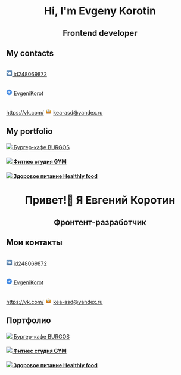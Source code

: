 <h1 align="center">Hi, I'm Evgeny Korotin </h1>
<h2 align="center">Frontend developer </h2>

## My contacts
######
<a href="https://vk.com/id248069872" target="_blank"><img src="https://github.com/keaasd/kea/blob/main/images/Vk-icon.png" height="16"/>    id248069872</a> 
######
<a href="https://t.me/@EvgeniKorot" target="_blank"><img src="https://github.com/keaasd/kea/blob/main/images/telegram.png" height="16"/>    EvgeniKorot
######
https://vk.com/
<img src="https://github.com/keaasd/kea/blob/main/images/email.png" height="16"/>   kea-asd@yandex.ru

## My portfolio
####
<a href="https://keaasd.github.io/Module01-Burger/menu.html" target="_blank"><img src="https://github.com/keaasd/kea/blob/main/images/burgers.ico" height="16"/>    Бургер-кафе BURGOS</a> 
#### <a href="https://keaasd.github.io/Module01-Gym/index.html" target="_blank"><img src="https://github.com/keaasd/kea/blob/main/images/gym.ico" width="16"/>   Фитнес студия GYM </a> 
#### <a href="https://keaasd.github.io/module02-Shop/dist/" target="_blank"><img src="https://github.com/keaasd/kea/blob/main/images/healthly-food.ico" height="16"/>    Здоровое питание Healthly food</a> 
####

# 
<h1 align="center">Привет!👋 Я Евгений Коротин</h1>
<h2 align="center">Фронтент-разработчик</h2>

## Мои контакты
######
<a href="https://vk.com/id248069872" target="_blank"><img src="https://github.com/keaasd/kea/blob/main/images/Vk-icon.png" height="16"/>    id248069872</a> 
######
<a href="https://t.me/@EvgeniKorot" target="_blank"><img src="https://github.com/keaasd/kea/blob/main/images/telegram.png" height="16"/>    EvgeniKorot
######
https://vk.com/
<img src="https://github.com/keaasd/kea/blob/main/images/email.png" height="16"/>   kea-asd@yandex.ru

## Портфолио
####
<a href="https://keaasd.github.io/Module01-Burger/menu.html" target="_blank"><img src="https://github.com/keaasd/kea/blob/main/images/burgers.ico" height="16"/>    Бургер-кафе BURGOS</a> 
#### <a href="https://keaasd.github.io/Module01-Gym/index.html" target="_blank"><img src="https://github.com/keaasd/kea/blob/main/images/gym.ico" width="16"/>   Фитнес студия GYM </a> 
#### <a href="https://keaasd.github.io/module02-Shop/dist/" target="_blank"><img src="https://github.com/keaasd/kea/blob/main/images/healthly-food.ico" height="16"/>    Здоровое питание Healthly food</a> 
####
<!--   https://habr.com/ru/post/649363/ -->
